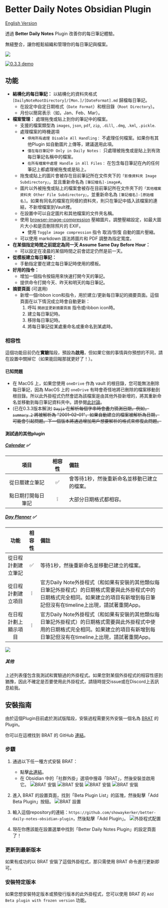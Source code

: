 # Better Daily Notes Obsidian Plugin

[English Version](README.md)

透過 **Better Daily Notes** Plugin 改善你的每日筆記體驗。

無縫整合，讓你輕鬆組織和管理你的每日筆記與檔案。

![](imgs/better-daily-note-0.3.3-demo.gif)

[![0.3.3 demo](imgs/screenshot.png)](https://www.youtube.com/watch?v=_jqOHse3Q94)


## 功能
- **結構化的每日筆記：** 以結構化的資料夾格式 `[DailyNoteRootDirectory]/[Mon.]/[DateFormat].md` 歸檔每日筆記。
  - 在設定中自定日期格式（`Date Format`）和根目錄（`Root Directory`）。
  - 月份以簡寫表示（如，Jan、Feb、Mar）。
- **檔案管理：** 處理拖曳或貼上到你的筆記中的檔案。
  - 支援的檔案類型為 `images`, `json`, `pdf`, `zip`, `.dill`, `.dmg`, `.kml`, `.pickle`.
  - 處理檔案的時機選項
    - `停用所有處理 Disable All Handling：` 不處理任何檔案。如果你有其他Plugin 如自動圖片上傳等，建議選用此項。
    - `僅在每日筆記中 Only in Daily Notes：` 只處理被拖曳或是貼上到有效每日筆記名稱中的檔案。
    - `在所有檔案中處理 Handle in All Files：` 在包含每日筆記在內的任何筆記上都處理被拖曳或是貼上。
  - 拖曳或貼上的圖片會被存在目前筆記所在文件夾下的`「影像資料夾 Image Subdirectory」`，並且重新命名為 `[筆記檔名]-image#`。
  - 圖片以外被拖曳或貼上的檔案會被存在目前筆記所在文件夾下的`「其他檔案資料夾 Other File Subdirectory」`，並重新命名為 `[筆記檔名]-[原始檔名]`。如果有同名的檔案在同樣的資料夾，則只在筆記中插入該檔案的連結，不新增檔案到Vault裡。
  - 在設置中可以自定圖片和其他檔案的文件夾名稱。
  - 使用 [browser-image-compression](https://github.com/Donaldcwl/browser-image-compression#readme) 壓縮圖片。調整壓縮設定，如最大圖片大小和是否刪除照片的 EXIF。
    - 使用 `Toggle image compression` 指令 取消/恢復 自動的圖片壓縮。
  - 可以使用 markdown 語法將圖片和 PDF 調整為指定寬度。
- **在某個指定時間之前認定為同一天 Assume Same Day Before Hour：**
  - 可以設定在凌晨的某個時間之前會認定仍然是前一天。
- **從模板建立每日筆記：**
  - 手動指定要在建立每日筆記時使用的模板。
- **好用的指令：**
  - 增加一個指令按鈕用來快速打開今天的筆記。
  - 提供命令打開今天、昨天和明天的每日筆記。
- **摘要頁面** (可選用)
  - 新增一個ribbon icon和指令，用於建立/更新每日筆記的摘要頁面。這個頁面在以下情況成立時會自動更新：
    1. 呼叫 `開啟並更新摘要頁面` 指令或ribbon icon時。
    2. 建立每日筆記時。
    3. 移除每日筆記時。
    4. 將每日筆記從某處重命名或重命名到某處時。


### 相容性

這個功能目前仍在**實驗**階段，預設為**啟用**，但如果它做的事情與你預想的不同，請在設置中關掉它（如果能回報那就更好了！）。


#### 已知問題
- 在 MacOS 上，如果您使用 `oneDrive` 作為 vault 的根目錄，您可能無法刪除每日筆記，因為 MacOS 上的 `oneDrive` 有時會奇怪地將已刪除的檔案移動到根目錄。所以此外掛程式仍然會認為該檔案是由其他外掛新增的，將其重新命名並移動到每日筆記資料夾中。請參閱[此討論](https://forum.obsidian.md/t/vault-in-onedrive-deleted-files-are-moved-to-the-onedrive-root/57188)。
- (已在0.3.3版本解決) ~~`Dayjs` 在解析每個字串時會盡力猜測日期，例如，`summary 2` 將被解析為 "2001-02-01"，如果自動建立的檔案被解析為日期，可能會引起問題。下一個版本將通過增加用戶想要解析的格式來修復此問題。~~

#### 測試過的其他plugin

##### [Calendar](https://github.com/liamcain/obsidian-calendar-plugin) :white_check_mark:
|項目|相容性|備註|
|:--:|:--:|:--|
|從日曆建立筆記|:white_check_mark:|會等待1秒，然後重新命名並移動已建立的檔案。|
|點日期打開每日筆記|:grey_exclamation:|大部分日期格式都相容。|

##### [Day Planner](https://github.com/ivan-lednev/obsidian-day-planner) :white_check_mark:
|功能|相容性|備註|
|:--:|:--:|:--|
|從日程計劃建立筆記|:white_check_mark:|等待1秒，然後重新命名並移動已建立的檔案。|
|從日程計劃建立項目|:grey_exclamation:|官方Daily Note外掛程式（和如果有安裝的其他類似每日筆記外掛程式）的日期格式需要與此外掛程式中的日期格式完全相同。如果建立的項目有新增到每日筆記但沒有在timeline上出現，請試著重開App。|
|在日程計劃上顯示項目|:grey_exclamation:|官方Daily Note外掛程式（和如果有安裝的其他類似每日筆記外掛程式）的日期格式需要與此外掛程式中使用的日期格式完全相同。如果建立的項目有新增到每日筆記但沒有在timeline上出現，請試著重開App。|

![](imgs/day-planner-test.png)

##### 其他
上述列表僅包含我測試和實驗過的外掛程式。如果您對某個外掛程式的相容性感到猶豫，因此不確定是否要使用此外掛程式，請隨時提交issue或在Discord上丟訊息給我。


## 安裝指南

由於這個Plugin目前處於測試版階段，安裝過程需要另外安裝一個名為 [BRAT](obsidian://show-plugin?id=obsidian42-brat) 的Plugin。

你可以在這裡找到 BRAT 的 GitHub [連結](https://github.com/TfTHacker/obsidian42-brat)。

### 步驟

1. 通過以下任一種方式安裝 BRAT：
   - 點擊[此連結](obsidian://show-plugin?id=obsidian42-brat)。
   - 在 Obsidian 中的「社群外掛」選項中搜尋「BRAT」，然後安裝並啟用它。
   ![BRAT 安裝](imgs/how-to-install-0.png)
   ![BRAT 安裝](imgs/how-to-install-1.png)
   ![BRAT 安裝](imgs/how-to-install-2.png)
   ![BRAT 安裝](imgs/how-to-install-3.png)

2. 進入 BRAT 的設置頁面，找到「Beta Plugin List」的區塊，然後點擊「Add Beta Plugin」按鈕。
   ![BRAT 設置](imgs/how-to-install-4.png)

3. 輸入這個repository的連結：`https://github.com/showaykerker/better-daily-notes-obsidian-plugin`，然後點擊「Add Plugin」。
   ![外掛程式配置](imgs/how-to-install-5.png)

4. 現在你應該能在設置選單中找到「Better Daily Notes Plugin」的設定頁面了！


### 更新到最新版本
如果有成功的以 BRAT 安裝了這個外掛程式，那只需使用 BRAT 命令進行更新即可。

### 安裝特定版本
如果您想安裝特定版本或預發行版本的此外掛程式，您可以使用 BRAT 的 `Add Beta plugin with frozen version` 功能。
